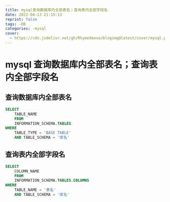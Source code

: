 ```yaml
---
title: mysql查询数据库内全部表名；查询表内全部字段名
date: 2022-04-13 21:15:13
reprint: false
tags: -DB
categories: -mysql
cover:
  - https://cdn.jsdelivr.net/gh/RhymeXmove/blogimg@latest/cover/mysql.png
---
```


# mysql 查询数据库内全部表名；查询表内全部字段名

<!--more-->

## 查询数据库内全部表名

```sql
SELECT
	TABLE_NAME
	FROM
	INFORMATION_SCHEMA.TABLES
WHERE
	TABLE_TYPE = 'BASE TABLE'
	AND TABLE_SCHEMA = '库名'
```

## 查询表内全部字段名

```sql
SELECT
	COLUMN_NAME
	FROM
	INFORMATION_SCHEMA.TABLES.COLUMNS
WHERE
	TABLE_NAME = '表名'
	AND TABLE_SCHEMA = '库名'
```
